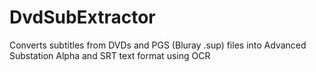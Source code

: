 # DvdSubExtractor
Converts subtitles from DVDs and PGS (Bluray .sup) files into Advanced Substation Alpha and SRT text format using OCR
